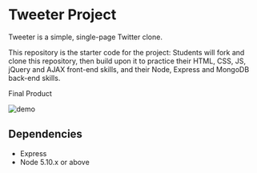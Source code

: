 # Tweeter Project

Tweeter is a simple, single-page Twitter clone.

This repository is the starter code for the project: Students will fork and clone this repository, then build upon it to practice their HTML, CSS, JS, jQuery and AJAX front-end skills, and their Node, Express and MongoDB back-end skills.

Final Product

![demo](https://user-images.githubusercontent.com/28593613/28254205-688a1c84-6a5f-11e7-89be-e348eec5b760.png)

## Dependencies

- Express
- Node 5.10.x or above
